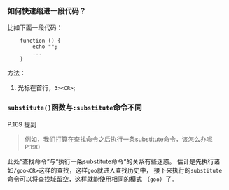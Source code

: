 ### 如何快速缩进一段代码？
比如下面一段代码：

		function () {
			echo "";
			...
		}
方法：

1. 光标在首行，`3><CR>`;
### `substitute()`函数与`:substitute`命令不同
P.169 提到

> 例如，我们打算在查找命令之后执行一条substitute命令，该怎么办呢 P.190

此处“查找命令”与“执行一条substitute命令“的关系有些迷惑。
估计是先执行诸如`/goo<CR>`这样的查找，这样`goo`就进入查找历史中，
接下来执行的`substitute`命令可以将查找域留空，这样就能使用相同的模式
（`goo`）了。
